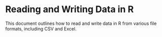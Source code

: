 # Reading and Writing Data in R

This document outlines how to read and write data in R from various file formats, including CSV and Excel.
